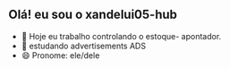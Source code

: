 ## Olá! eu sou o xandelui05-hub

- 🔭 Hoje eu trabalho controlando o estoque- apontador.
- 🌱 estudando advertisements ADS
- 😄 Pronome: ele/dele
